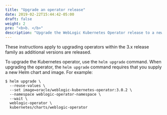 ```yaml
---
title: "Upgrade an operator release"
date: 2019-02-22T15:44:42-05:00
draft: false
weight: 2
pre: "<b>b. </b>"
description: "Upgrade the WebLogic Kubernetes Operator release to a newer version."
---
```


These instructions apply to upgrading operators within the 3.x release family
as additional versions are released.

To upgrade the Kubernetes operator, use the `helm upgrade` command. When upgrading the operator,
the `helm upgrade` command requires that you supply a new Helm chart and image. For example:

```
$ helm upgrade \
  --reuse-values \
  --set image=oracle/weblogic-kubernetes-operator:3.0.2 \
  --namespace weblogic-operator-namespace \
  --wait \
  weblogic-operator \
  kubernetes/charts/weblogic-operator
```

